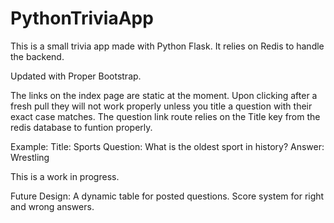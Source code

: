 # PythonTriviaApp
This is a small trivia app made with Python Flask. It relies on Redis to handle the backend.

Updated with Proper Bootstrap.

The links on the index page are static at the moment. Upon clicking after a fresh pull they will not work properly unless you title a question with their exact case matches. The question link route relies on the Title key from the redis database to funtion properly.

Example:
Title: Sports
Question: What is the oldest sport in history?
Answer: Wrestling

This is a work in progress.

Future Design:
A dynamic table for posted questions.
Score system for right and wrong answers.
